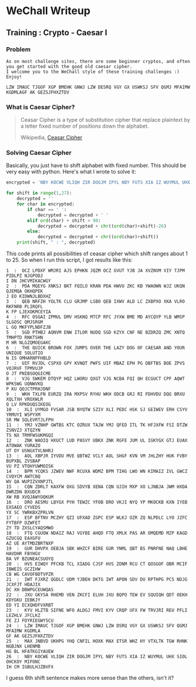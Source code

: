 # WeChall Writeup
## Training : Crypto - Caesar I
### Problem
```
As on most challenge sites, there are some beginner cryptos, and often you get started with the good old caesar cipher.
I welcome you to the WeChall style of these training challenges :)
Enjoy!

LZW IMAUC TJGOF XGP BMEHK GNWJ LZW DESRQ VGY GX USWKSJ SFV QGMJ MFAIMW KGDMLAGF AK GEZSJFHXZTDV
```

### What is Caesar Cipher?

>Ceasar Cipher is a type of substitution cipher that replace plaintext by a letter fixed number of positions down the alphabet.
>
> Wikipedia, [Ceasar Cipher](https://en.wikipedia.org/wiki/Caesar_cipher)


### Solving Caesar Cipher
Basically, you just have to shift alphabet with fixed number. This should be very easy with python. Here's what I wrote to solve it:
```python
encrypted = 'NBY KOCWE VLIQH ZIR DOGJM IPYL NBY FUTS XIA IZ WUYMUL UHX SIOL OHCKOY MIFONCIH CM IGBULHJZBVFX'

for shift in range(1,27):
    decrypted = ''
    for char in encrypted:
        if char == ' ':
            decrypted = decrypted + ' '
        elif ord(char) + shift > 90:
            decrypted = decrypted + chr((ord(char)+shift)-26)
        else:
            decrypted = decrypted + chr((ord(char)+shift))
    print(shift, " : ", decrypted)
```
This code prints all possibilities of ceasar cipher which shift ranges about 1 to 25. So when I run this script, I got results like this:
```
1  :  OCZ LPDXF WMJRI AJS EPHKN JQZM OCZ GVUT YJB JA XVZNVM VIY TJPM PIDLPZ NJGPODJ
I DN JHCVMIKACWGY
2  :  PDA MQEYG XNKSJ BKT FQILO KRAN PDA HWVU ZKC KB YWAOWN WJZ UKQN QJEMQA OKHQPEK
J EO KIDWNJLBDXHZ
3  :  QEB NRFZH YOLTK CLU GRJMP LSBO QEB IXWV ALD LC ZXBPXO XKA VLRO RKFNRB PLIRQFL
K FP LJEXOKMCEYIA
4  :  RFC OSGAI ZPMUL DMV HSKNQ MTCP RFC JYXW BME MD AYCQYP YLB WMSP SLGOSC QMJSRGM
L GQ MKFYPLNDFZJB
5  :  SGD PTHBJ AQNVM ENW ITLOR NUDQ SGD KZYX CNF NE BZDRZQ ZMC XNTQ TMHPTD RNKTSHN
M HR NLGZQMOEGAKC
6  :  THE QUICK BROWN FOX JUMPS OVER THE LAZY DOG OF CAESAR AND YOUR UNIQUE SOLUTIO
N IS OMHARNPFHBLD
7  :  UIF RVJDL CSPXO GPY KVNQT PWFS UIF MBAZ EPH PG DBFTBS BOE ZPVS VOJRVF TPMVUJP
O JT PNIBSOQGICME
8  :  VJG SWKEM DTQYP HQZ LWORU QXGT VJG NCBA FQI QH ECGUCT CPF AQWT WPKSWG UQNWVKQ
P KU QOJCTPRHJDNF
9  :  WKH TXLFN EURZQ IRA MXPSV RYHU WKH ODCB GRJ RI FDHVDU DQG BRXU XQLTXH VROXWLR
Q LV RPKDUQSIKEOG
10  :  XLI UYMGO FVSAR JSB NYQTW SZIV XLI PEDC HSK SJ GEIWEV ERH CSYV YRMUYI WSPYXM
SR MW SQLEVRTJLFPH
11  :  YMJ VZNHP GWTBS KTC OZRUX TAJW YMJ QFED ITL TK HFJXFW FSI DTZW ZSNVZJ XTQZYN
TS NX TRMFWSUKMGQI
12  :  ZNK WAOIQ HXUCT LUD PASVY UBKX ZNK RGFE JUM UL IGKYGX GTJ EUAX ATOWAK YURAZO
UT OY USNGXTVLNHRJ
13  :  AOL XBPJR IYVDU MVE QBTWZ VCLY AOL SHGF KVN VM JHLZHY HUK FVBY BUPXBL ZVSBAP
VU PZ VTOHYUWMOISK
14  :  BPM YCQKS JZWEV NWF RCUXA WDMZ BPM TIHG LWO WN KIMAIZ IVL GWCZ CVQYCM AWTCBQ
WV QA WUPIZVXNPJTL
15  :  CQN ZDRLT KAXFW OXG SDVYB XENA CQN UJIH MXP XO LJNBJA JWM HXDA DWRZDN BXUDCR
XW RB XVQJAWYOQKUM
16  :  DRO AESMU LBYGX PYH TEWZC YFOB DRO VKJI NYQ YP MKOCKB KXN IYEB EXSAEO CYVEDS
YX SC YWRKBXZPRLVN
17  :  ESP BFTNV MCZHY QZI UFXAD ZGPC ESP WLKJ OZR ZQ NLPDLC LYO JZFC FYTBFP DZWFET
ZY TD ZXSLCYAQSMWO
18  :  FTQ CGUOW NDAIZ RAJ VGYBE AHQD FTQ XMLK PAS AR OMQEMD MZP KAGD GZUCGQ EAXGFU
AZ UE AYTMDZBRTNXP
19  :  GUR DHVPX OEBJA SBK WHZCF BIRE GUR YNML QBT BS PNRFNE NAQ LBHE HAVDHR FBYHGV
BA VF BZUNEACSUOYQ
20  :  HVS EIWQY PFCKB TCL XIADG CJSF HVS ZONM RCU CT QOSGOF OBR MCIF IBWEIS GCZIHW
CB WG CAVOFBDTVPZR
21  :  IWT FJXRZ QGDLC UDM YJBEH DKTG IWT APON SDV DU RPTHPG PCS NDJG JCXFJT HDAJIX
DC XH DBWPGCEUWQAS
22  :  JXU GKYSA RHEMD VEN ZKCFI ELUH JXU BQPO TEW EV SQUIQH QDT OEKH KDYGKU IEBKJY
ED YI ECXQHDFVXRBT
23  :  KYV HLZTB SIFNE WFO ALDGJ FMVI KYV CRQP UFX FW TRVJRI REU PFLI LEZHLV JFCLKZ
FE ZJ FDYRIEGWYSCU
24  :  LZW IMAUC TJGOF XGP BMEHK GNWJ LZW DSRQ VGY GX USWKSJ SFV QGMJ MFAIMW KGDMLA
GF AK GEZSJFHXZTDV
25  :  MAX JNBVD UKHPG YHQ CNFIL HOXK MAX ETSR WHZ HY VTXLTK TGW RHNK NGBJNX LHENMB
HG BL HFATKGIYAUEW
26  :  NBY KOCWE VLIQH ZIR DOGJM IPYL NBY FUTS XIA IZ WUYMUL UHX SIOL OHCKOY MIFONC
IH CM IGBULHJZBVFX
```
I guess 6th shift sentence makes more sense than the others, isn't it?
